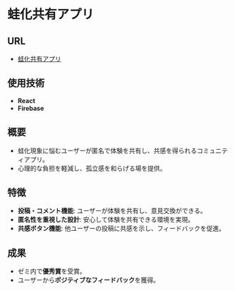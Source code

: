 # 蛙化共有アプリ

## URL
- [蛙化共有アプリ](https://twitter-clone-udemy-6a0af.web.app/login)

## 使用技術
- **React**
- **Firebase**

## 概要
- 蛙化現象に悩むユーザーが匿名で体験を共有し、共感を得られるコミュニティアプリ。
- 心理的な負担を軽減し、孤立感を和らげる場を提供。

## 特徴
- **投稿・コメント機能**: ユーザーが体験を共有し、意見交換ができる。
- **匿名性を重視した設計**: 安心して体験を共有できる環境を実現。
- **共感ボタン機能**: 他ユーザーの投稿に共感を示し、フィードバックを促進。

## 成果
- ゼミ内で**優秀賞**を受賞。
- ユーザーから**ポジティブなフィードバック**を獲得。

